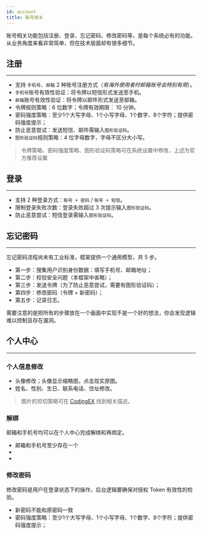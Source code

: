 ```yaml
---
id: account
title: 账号相关
---
```

账号相关功能包括注册、登录、忘记密码、修改密码等，是每个系统必有的功能。从业务角度来看非常简单，但在技术层面却有很多细节。

## 注册
---
- 支持 `手机号`、`邮箱` 2 种账号注册方式（_有海外使用者时邮箱账号会特别有用_）。
- `手机号`账号有效性验证：将令牌以短信形式发送至手机。
- `邮箱`账号有效性验证：将令牌以邮件形式发送至邮箱。
- 令牌规则策略：6 位数字；令牌有效期限： 10 分钟。
- 密码强度策略：至少1个大写字母、1个小写字母、1个数字、8个字符；提供密码强度提示；
- 防止恶意尝试：发送短信、邮件需输入`图形验证码`。
- `图形验证码`规则策略：4 位字母数字，字母不区分大小写。
> 令牌策略、密码强度策略、图形验证码策略可在系统设置中修改，上述为官方推荐设置

## 登录
---
- 支持 2 种登录方式：`账号 + 密码` / `账号 + 短信`。
- 限制登录失败次数：登录失败超过 3 次提示输入`图形验证码`。
- 防止恶意尝试：短信登录需输入`图形验证码`。

## 忘记密码
---
忘记密码流程尚未有工业标准，框架提供一个通用模型，共 5 步。
- 第一步：搜集用户识别身份数据：填写手机号、邮箱地址；
- 第二步：校验安全问题（本框架中省略）；
- 第三步：发送令牌（为了防止恶意尝试，需要有图形验证码）；
- 第四步：修改密码（令牌 + 新密码）；
- 第五步：记录日志。

需要注意的是把所有的步骤放在一个画面中实现不是一个好的想法，你会发现逻辑难以控制且存在漏洞。

## 个人中心
---
### 个人信息修改
- 头像修改；头像显示缩略图，点击现实原图。
- 姓名、性别、生日、联系电话、住址修改。
> 图片的剪切策略可在 [CodingEX](http://CodingEX.net) 找到相关描述。

### 解绑
邮箱和手机号均可以在个人中心完成解绑和再绑定。
- 邮箱和手机号至少存在一个
- 
- 

### 修改密码
修改密码是用户在登录状态下的操作，后台逻辑要确保对授权 Token 有效性的检验。
- 新密码不能和原密码一致
- 密码强度策略：至少1个大写字母、1个小写字母、1个数字、8个字符；提供密码强度提示；
